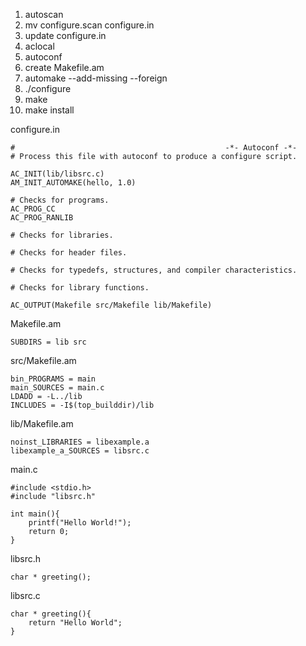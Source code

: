 
1. autoscan
2. mv configure.scan configure.in
3. update configure.in
4. aclocal
5. autoconf
6. create Makefile.am
7. automake --add-missing --foreign 
8. ./configure
9. make
10. make install


configure.in
```
#                                               -*- Autoconf -*-
# Process this file with autoconf to produce a configure script.

AC_INIT(lib/libsrc.c)
AM_INIT_AUTOMAKE(hello, 1.0)

# Checks for programs.
AC_PROG_CC
AC_PROG_RANLIB

# Checks for libraries.

# Checks for header files.

# Checks for typedefs, structures, and compiler characteristics.

# Checks for library functions.

AC_OUTPUT(Makefile src/Makefile lib/Makefile)
```

Makefile.am
```
SUBDIRS = lib src
```

src/Makefile.am
```
bin_PROGRAMS = main
main_SOURCES = main.c
LDADD = -L../lib
INCLUDES = -I$(top_builddir)/lib
```

lib/Makefile.am
```
noinst_LIBRARIES = libexample.a
libexample_a_SOURCES = libsrc.c
```

main.c
```
#include <stdio.h>
#include "libsrc.h"

int main(){
	printf("Hello World!");
	return 0;
}
```

libsrc.h
```
char * greeting();
```

libsrc.c
```
char * greeting(){
	return "Hello World";
}
```